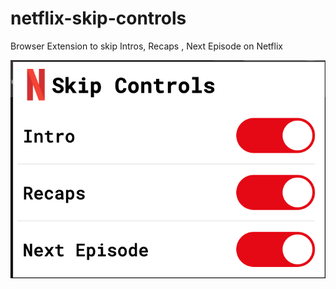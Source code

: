 # netflix-skip-controls
Browser Extension to skip Intros, Recaps , Next Episode on Netflix

![Extension View](images/view.png)